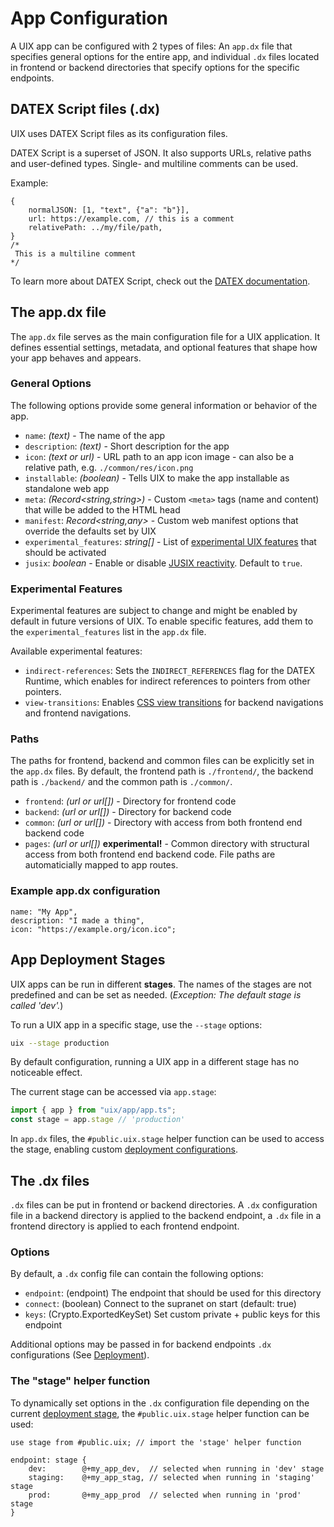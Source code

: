 # App Configuration

A UIX app can be configured with 2 types of files: An `app.dx` file that specifies general options for the entire app, and individual `.dx` files located in frontend or backend directories that specify options for the specific endpoints.

## DATEX Script files (.dx)

UIX uses DATEX Script files as its configuration files.

DATEX Script is a superset of JSON. It also supports URLs, relative paths and user-defined types. Single- and multiline comments can be used.

Example:
```datex title="MyFile.dx"
{
    normalJSON: [1, "text", {"a": "b"}],
    url: https://example.com, // this is a comment
    relativePath: ../my/file/path,
}
/*
 This is a multiline comment
*/
```

To learn more about DATEX Script, check out the [DATEX documentation](https://docs.unyt.org/manual/datex/introduction).


## The app.dx file
The `app.dx` file serves as the main configuration file for a UIX application. It defines essential settings, metadata, and optional features that shape how your app behaves and appears.

### General Options

The following options provide some general information or behavior of the app.

* `name`: *(text)* - The name of the app
* `description`: *(text)* - Short description for the app
* `icon`: *(text or url)* - URL path to an app icon image - can also be a relative path, e.g. `./common/res/icon.png`
* `installable`: *(boolean)* - Tells UIX to make the app installable as standalone web app
* `meta`: *(Record<string,string>)* - Custom `<meta>` tags (name and content) that wille be added to the HTML head
* `manifest`: *Record<string,any>* - Custom web manifest options that override the defaults set by UIX
* `experimental_features`: *string[]* - List of [experimental UIX features](#experimental-features) that should be activated
* `jusix`: *boolean* - Enable or disable [JUSIX reactivity](https://docs.unyt.org/guide/reactivity). Default to `true`.

<!--
* `installable`: *(boolean)* - The app can be installed as standalone web app
* `offline_support`: *(boolean)* - Adds a service worker with offline cache
* `expose_deno`: *(boolean)* - Experimental, allows access for the Deno namespace from frontend contexts
-->

### Experimental Features

Experimental features are subject to change and might be enabled by default in future versions of UIX.
To enable specific features, add them to the `experimental_features` list in the `app.dx` file.

Available experimental features:

* `indirect-references`: Sets the `INDIRECT_REFERENCES` flag for the DATEX Runtime, which enables for indirect references to pointers from other pointers.
* `view-transitions`: Enables [CSS view transitions](https://developer.mozilla.org/en-US/docs/Web/API/View_Transitions_API) for backend navigations and frontend navigations.
<!-- * `"frontend-navigation"`: Enables the new frontend navigation system, which allows for client-side routing without full page reloads.
* `"embedded-reactivity"`: Enables compile-time reactivity features for JSX templates and the `$()` syntax
* `"protect-pointers"`: Sets the `PROTECT_POINTERS` DATEX Runtime flag, which disables pointer read/write access for remote endpoints by default. Backend exports and pointers returned from backend functions are still publicly accessible by all endpoints.
 -->
### Paths

The paths for frontend, backend and common files can be explicitly set in the `app.dx` files.
By default, the frontend path is `./frontend/`, the backend path is `./backend/` and the common path is `./common/`.

* `frontend`: *(url or url[])* - Directory for frontend code
* `backend`:  *(url or url[])* - Directory for backend code
* `common`: *(url or url[])* - Directory with access from both frontend end backend code
* `pages`: *(url or url[])* **experimental!** - Common directory with structural access from both frontend end backend code. File paths are automaticially mapped to app routes.

### Example app.dx configuration
```datex title="app.dx"
name: "My App",
description: "I made a thing",
icon: "https://example.org/icon.ico";
```

## App Deployment Stages

UIX apps can be run in different **stages**. The names of the stages are not predefined and can be set as needed.
(*Exception: The default stage is called 'dev'.*)

To run a UIX app in a specific stage, use the `--stage` options:
```bash
uix --stage production
```

By default configuration, running a UIX app in a different stage has no noticeable effect.

The current stage can be accessed via `app.stage`:
```ts
import { app } from "uix/app/app.ts";
const stage = app.stage // 'production'
```

In `app.dx` files, the `#public.uix.stage` helper function can be used to access the stage, enabling custom [deployment configurations](./15%20Deployment.md).

## The .dx files

`.dx` files can be put in frontend or backend directories.
A `.dx` configuration file in a backend directory is applied to the backend endpoint,
a `.dx` file in a frontend directory is applied to each frontend endpoint.

### Options

By default, a `.dx` config file can contain the following options:
* `endpoint`: (endpoint) The endpoint that should be used for this directory
* `connect`: (boolean) Connect to the supranet on start (default: true)
* `keys`: (Crypto.ExportedKeySet) Set custom private + public keys for this endpoint

Additional options may be passed in for backend endpoints `.dx` configurations (See [Deployment](./15%20Deployment.md)).


### The "stage" helper function

To dynamically set options in the `.dx` configuration file depending on the current [deployment stage](#app-deployment-stages), the `#public.uix.stage` helper function can be used:
```datex title=".dx"
use stage from #public.uix; // import the 'stage' helper function

endpoint: stage {
    dev:        @+my_app_dev,  // selected when running in 'dev' stage
    staging:    @+my_app_stag, // selected when running in 'staging' stage
    prod:       @+my_app_prod  // selected when running in 'prod' stage
}
```
